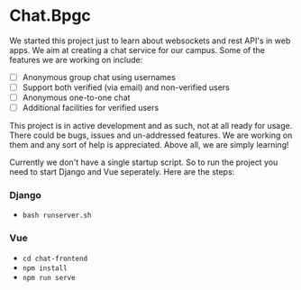 # Chat.Bpgc

We started this project just to learn about websockets and rest API's in web apps. We aim at creating a chat service for our campus. Some of the features we are working on include:

- [ ] Anonymous group chat using usernames
- [ ] Support both verified (via email) and non-verified users
- [ ] Anonymous one-to-one chat
- [ ] Additional facilities for verified users

This project is in active development and as such, not at all ready for usage. There could be bugs, issues and un-addressed features. We are working on them and any sort of help is appreciated. Above all, we are simply learning!

Currently we don't have a single startup script. So to run the project you need to start Django and Vue seperately. Here are the steps:

### Django

- `bash runserver.sh`

### Vue

- `cd chat-frontend`
- `npm install`
- `npm run serve`